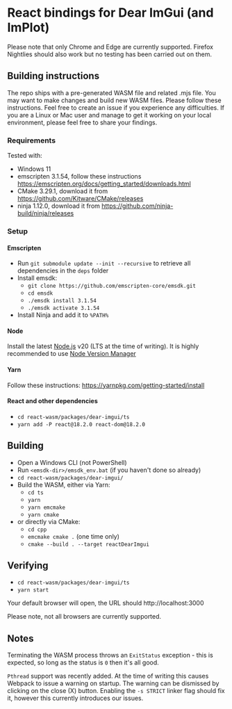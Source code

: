 # React bindings for Dear ImGui (and ImPlot)

Please note that only Chrome and Edge are currently supported. Firefox Nightlies should also work but no testing has been carried out on them.

## Building instructions

The repo ships with a pre-generated WASM file and related .mjs file. You may want to make changes and build new WASM files. Please follow these instructions. Feel free to create an issue if you experience any difficulties. If you are a Linux or Mac user and manage to get it working on your local environment, please feel free to share your findings.

### Requirements

Tested with:

-   Windows 11
-   emscripten 3.1.54, follow these instructions https://emscripten.org/docs/getting_started/downloads.html
-   CMake 3.29.1, download it from https://github.com/Kitware/CMake/releases
-   ninja 1.12.0, download it from https://github.com/ninja-build/ninja/releases

### Setup

#### Emscripten

-   Run `git submodule update --init --recursive` to retrieve all dependencies in the `deps` folder
-   Install emsdk:
    -   `git clone https://github.com/emscripten-core/emsdk.git`
    -   `cd emsdk`
    -   `./emsdk install 3.1.54`
    -   `./emsdk activate 3.1.54`
-   Install Ninja and add it to `%PATH%`

#### Node

Install the latest [Node.js](https://nodejs.org) v20 (LTS at the time of writing). It is highly recommended to use [Node Version Manager](https://github.com/coreybutler/nvm-windows)

#### Yarn

Follow these instructions: https://yarnpkg.com/getting-started/install

#### React and other dependencies

-   `cd react-wasm/packages/dear-imgui/ts`
-   `yarn add -P react@18.2.0 react-dom@18.2.0`

## Building

-   Open a Windows CLI (not PowerShell)
-   Run `<emsdk-dir>/emsdk_env.bat` (if you haven't done so already)
-   `cd react-wasm/packages/dear-imgui/`
-   Build the WASM, either via Yarn:
    -   `cd ts`
    -   `yarn`
    -   `yarn emcmake`
    -   `yarn cmake`
-   or directly via CMake:
    -   `cd cpp`
    -   `emcmake cmake .` (one time only)
    -   `cmake --build . --target reactDearImgui`

## Verifying

-   `cd react-wasm/packages/dear-imgui/ts`
-   `yarn start`

Your default browser will open, the URL should http://localhost:3000

Please note, not all browsers are currently supported.

## Notes

Terminating the WASM process throws an `ExitStatus` exception - this is expected, so long as the status is `0` then it's all good.

`Pthread` support was recently added. At the time of writing this causes Webpack to issue a warning on startup. The warning can be dismissed by clicking on the close (X) button. Enabling the `-s STRICT` linker flag should fix it, however this currently introduces our issues.
